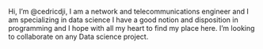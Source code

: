 Hi, I’m @cedricdji,  I am a network and telecommunications engineer and I am specializing in data science I have a good notion and disposition in programming and I hope with all my heart to find my place here. I’m looking to collaborate on any Data science project.
